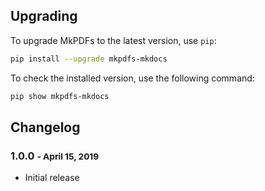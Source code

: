 
## Upgrading

To upgrade MkPDFs to the latest version, use `pip`:

``` sh
pip install --upgrade mkpdfs-mkdocs
```

To check the installed version, use the following command:

``` sh
pip show mkpdfs-mkdocs
```

## Changelog
### 1.0.0 <small>- April 15, 2019</small>

* Initial release
